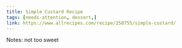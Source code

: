 ```yaml
---
title: Simple Custard Recipe
tags: [needs-attention, dessert,]
link: https://www.allrecipes.com/recipe/258755/simple-custard/
---
```

Notes: not too sweet 

